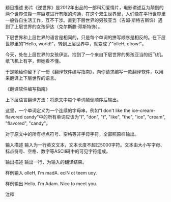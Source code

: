 题目描述
影片《逆世界》是2012年出品的一部科幻爱情片，电影讲述互为颠倒的两个世界仅靠一座巨塔进行有限的沟通，在这个双生世界里，人们像在平行世界里一般各自生活工作，互不干涉。直到下层世界的男孩亚当（吉姆·斯特吉斯饰）遇到了上层世界的女孩伊达（克尔斯滕·邓斯特饰）。



下层世界和上层世界的语言是相同的，只是每个单词的拼写顺序是相反的。在下层世界里的"Hello, world!"，转到上层世界中，就变成了"olleH, dlrow!"。

今天，处在上层世界的女孩伊达，捡到了一个来自下层世界的男孩亚当的纸飞机。纸飞机上有字，但她看不懂。

于是她给你留下了一份《翻译软件编写指南》，向你请求编写一款翻译软件，以用来翻译上下层世界的语言。



《翻译软件编写指南》

上下层语言翻译方法：将原文中每个单词颠倒顺序后输出。

这里，一个单词定义为一个连续的字母串，例如"I don't like the ice-cream-flavored candy"中的所有单词应该为"I", "don", "t", "like", "the", "ice", "cream", "flavored", "candy"。

对于原文中的所有标点符号、空格等非字母字符，全部照原样输出。


输入描述
输入为一行英文文本，文本长度不超过5000字符。文本由大小写字母、标点符号、空格、数字等ASCII码中的可见字符组成。


输出描述
输出一行，为输入的翻译结果。


样例输入
olleH, I'm madA. eciN ot teem uoy.

样例输出
Hello, I'm Adam. Nice to meet you.

注释
